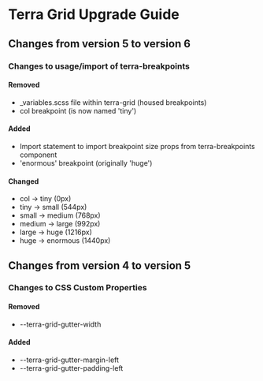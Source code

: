 # Terra Grid Upgrade Guide

## Changes from version 5 to version 6

### Changes to usage/import of terra-breakpoints

#### Removed
* _variables.scss file within terra-grid (housed breakpoints)
* col breakpoint (is now named 'tiny')

#### Added
* Import statement to import breakpoint size props from terra-breakpoints component
* 'enormous' breakpoint (originally 'huge')

#### Changed
* col -> tiny (0px)
* tiny -> small (544px)
* small -> medium (768px)
* medium -> large (992px)
* large -> huge (1216px)
* huge -> enormous (1440px)

## Changes from version 4 to version 5

### Changes to CSS Custom Properties

#### Removed
* --terra-grid-gutter-width

#### Added
* --terra-grid-gutter-margin-left
* --terra-grid-gutter-padding-left

